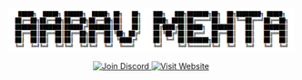 <p align="center">
  <a href="https://itzaarav.netlify.app/">
  <img src="https://github.com/axrxvm/axrxvm/blob/main/image.png?raw=true" alt="alt text">
  </a>
</p>
<p align="center">
  <a href="https://discord.gg/7MQczhh2pS" target="_blank">
    <img src="https://img.shields.io/badge/Discord-5865F2?style=for-the-badge&logo=discord&logoColor=white" alt="Join Discord" />
  </a>
  <a href="https://itzaarav.netlify.app" target="_blank">
    <img src="https://img.shields.io/badge/Website-000000?style=for-the-badge&logo=globe&logoColor=white" alt="Visit Website" />
  </a>
</p>
